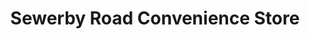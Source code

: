---
title: "Sewerby Road Convenience Store"
url: /bridlington/sewerby-road-convenience-store/
shop: convenience
---